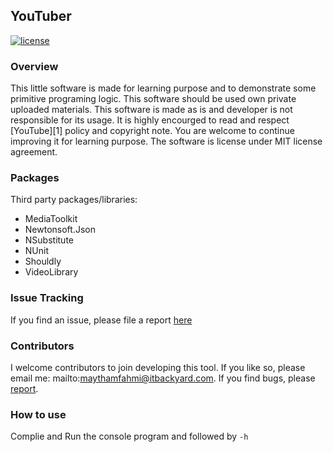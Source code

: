 ## YouTuber

[![license](https://img.shields.io/github/license/mashape/apistatus.svg)](https://github.com/maythamfahmi/YouTuber/blob/master/LICENSE) <!-- [![Build Status](https://travis-ci.org/maythamfahmi/YouTuber.svg?branch=master)](https://travis-ci.org/maythamfahmi/YouTuber) -->

### Overview
This little software is made for learning purpose and to demonstrate some primitive programing logic. 
This software should be used own private uploaded materials. 
This software is made as is and developer is not responsible for its usage.
It is highly encourged to read and respect [YouTube][1] policy and copyright note.
You are welcome to continue improving it for learning purpose.
The software is license under MIT license agreement.

### Packages
Third party packages/libraries:
- MediaToolkit
- Newtonsoft.Json
- NSubstitute
- NUnit
- Shouldly
- VideoLibrary

### Issue Tracking
If you find an issue, please file a report [here](https://github.com/maythamfahmi/YouTuber/issues)

### Contributors
I welcome contributors to join developing this tool.
If you like so, please email me: mailto:maythamfahmi@itbackyard.com.
If you find bugs, please [report](https://github.com/maythamfahmi/YouTuber/issues).

### How to use
Complie and Run the console program and followed by `-h`
